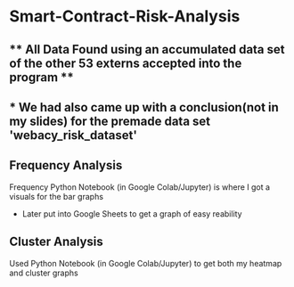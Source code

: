 # Smart-Contract-Risk-Analysis

## ** All Data Found using an accumulated data set of the other 53 externs accepted into the program **
## * We had also came up with a conclusion(not in my slides) for the premade data set 'webacy_risk_dataset'

## Frequency Analysis
Frequency Python Notebook (in Google Colab/Jupyter) is where I got a visuals for the bar graphs
 - Later put into Google Sheets to get a graph of easy reability

## Cluster Analysis
Used Python Notebook (in Google Colab/Jupyter) to get both my heatmap and cluster graphs
